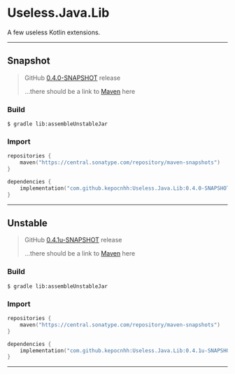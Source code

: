 # Useless.Java.Lib
A few useless Kotlin extensions.

---

## Snapshot

> GitHub [0.4.0-SNAPSHOT](https://github.com/kepocnhh/Useless.Java.Lib/releases/tag/0.4.0-SNAPSHOT) release
>
> ...there should be a link to [Maven](https://central.sonatype.com) here

### Build
```
$ gradle lib:assembleUnstableJar
```

### Import
```kotlin
repositories {
    maven("https://central.sonatype.com/repository/maven-snapshots")
}

dependencies {
    implementation("com.github.kepocnhh:Useless.Java.Lib:0.4.0-SNAPSHOT")
}
```

---

## Unstable

> GitHub [0.4.1u-SNAPSHOT](https://github.com/kepocnhh/Useless.Java.Lib/releases/tag/0.4.1u-SNAPSHOT) release
> 
> ...there should be a link to [Maven](https://central.sonatype.com) here

### Build
```
$ gradle lib:assembleUnstableJar
```

### Import
```kotlin
repositories {
    maven("https://central.sonatype.com/repository/maven-snapshots")
}

dependencies {
    implementation("com.github.kepocnhh:Useless.Java.Lib:0.4.1u-SNAPSHOT")
}
```

---
